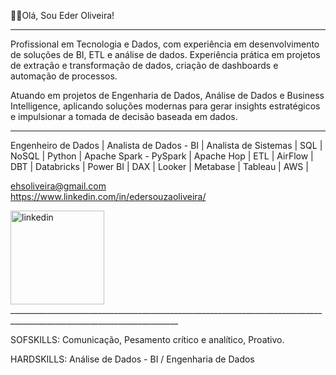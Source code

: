 👋🏿Olá, Sou Eder Oliveira!

_______________________________________________________________________________________________________________________________________________________________________________________

Profissional em Tecnologia e Dados, com experiência em desenvolvimento de soluções de BI, ETL e análise de dados.
Experiência prática em projetos de extração e transformação de dados, criação de dashboards e automação de processos.

Atuando em projetos de Engenharia de Dados, Análise de Dados e Business Intelligence, aplicando soluções modernas para gerar insights estratégicos e
impulsionar a tomada de decisão baseada em dados.

______________________________________________________________________________________________________________________________________________________________________________________

Engenheiro de Dados | Analista de Dados - BI | Analista de Sistemas | SQL | NoSQL | Python | Apache Spark - PySpark | 
Apache Hop | ETL | AirFlow | DBT | Databricks | Power BI | DAX | Looker | Metabase | Tableau | AWS |

ehsoliveira@gmail.com  
  https://www.linkedin.com/in/edersouzaoliveira/ 

<img width="150" height="150" alt="linkedin" src="https://github.com/user-attachments/assets/44627442-c039-4f86-b3fb-c6bd64314a91" />
________________________________________________________________________________________________________________________

SOFSKILLS: Comunicação, Pesamento crítico e analítico, Proativo.

HARDSKILLS: Análise de Dados - BI / Engenharia de Dados

<!--
Eder-Oliver/Eder-Oliver is a ✨ special ✨ repository because its `README.md` (this file) appears on your GitHub profile.
You can click the Preview link to take a look at your changes.
--->
